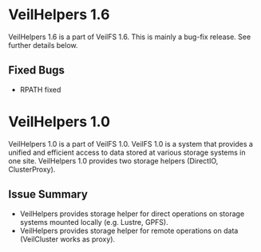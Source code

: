 VeilHelpers 1.6
===========

VeilHelpers 1.6 is a part of VeilFS 1.6. This is mainly a bug-fix release. See further details below.

Fixed Bugs
-----

* RPATH fixed

VeilHelpers 1.0
===========

VeilHelpers 1.0 is a part of VeilFS 1.0. VeilFS 1.0 is a system that provides a unified and efficient access to data stored at various storage systems in one site. VeilHelpers 1.0 provides two storage helpers (DirectIO, ClusterProxy).

Issue Summary
-----

* VeilHelpers provides storage helper for direct operations on storage systems mounted locally (e.g. Lustre, GPFS).
* VeilHelpers provides storage helper for remote operations on data (VeilCluster works as proxy).

